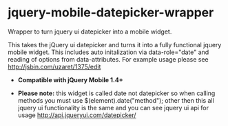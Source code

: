jquery-mobile-datepicker-wrapper
================================

Wrapper to turn jquery ui datepicker into a mobile widget.

This takes the jQuery ui datepicker and turns it into a fully functional jquery mobile widget. This includes auto initalization via data-role="date" and reading of options from data-attributes.
For example usage please see http://jsbin.com/uzaret/1375/edit

* **Compatible with jQuery Mobile 1.4+**

* **Please note:** this widget is called date not datepicker so when calling methods you must use $(element).date("method"); other then this all jquery ui functionality is the same and you can see jquery ui api for usage http://api.jqueryui.com/datepicker/
